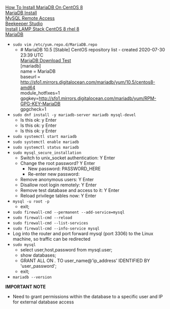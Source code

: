 [How To Install MariaDB On CentOS 8](https://www.linode.com/docs/databases/mariadb/how-to-install-mariadb-on-centos-8/)<br />
[MariaDB Install](https://www.server-world.info/en/note?os=CentOS_8&p=mariadb&f=1)<br />
[MySQL Remote Access](https://linuxize.com/post/mysql-remote-access/)<br />
[Beekeeper Studio](https://www.beekeeperstudio.io/)<br />
[Install LAMP Stack CentOS 8 rhel 8](https://www.linuxbabe.com/redhat/install-lamp-stack-centos-8-rhel-8)<br />
[MariaDB](https://mariadb.org/download/)
* `sudo vim /etc/yum.repo.d/MariaDB.repo`
  * \# MariaDB 10.5 [Stable] CentOS repository list - created 2020-07-30 23:39 UTC<br />
    [MariaDB Download Test](https://mariadb.org/download-test/)<br />
    [mariadb]<br />
    name = MariaDB<br />
    baseurl = http://sfo1.mirrors.digitalocean.com/mariadb/yum/10.5/centos8-amd64<br />
    module_hotfixes=1<br />
    gpgkey=http://sfo1.mirrors.digitalocean.com/mariadb/yum/RPM-GPG-KEY-MariaDB<br />
    gpgcheck=1<br />
* `sudo dnf install -y mariadb-server mariadb mysql-devel`
  * Is this ok: y Enter
  * Is this ok: y Enter
  * Is this ok: y Enter
* `sudo systemctl start mariadb`
* `sudo systemctl enable mariadb`
* `sudo systemctl status mariadb`
* `sudo mysql_secure_installation`
  * Switch to unix_socket authentication: Y Enter
  * Change the root password? Y Enter
    * New password: PASSWORD_HERE
    * Re-enter new password:
  * Remove anonymous users: Y Enter
  * Disallow root login remotely: Y Enter
  * Remove test database and access to it: Y Enter
  * Reload privilege tables now: Y Enter
* `mysql -u root -p`
  * exit;
* `sudo firewall-cmd --permanent --add-service=mysql`
* `sudo firewall-cmd --reload`
* `sudo firewall-cmd --list-services`
* `sudo firewall-cmd --info-service mysql`
* Log into the router and port forward mysql (port 3306) to the Linux machine, so traffic can be redirected
* `sudo mysql`
  * select user,host,password from mysql.user;
  * show databases;
  * GRANT ALL ON *.* TO user_name@'ip_address' IDENTIFIED BY 'user_password';
  * exit;
* `mariadb --version`

**IMPORTANT NOTE**
* Need to grant permissions within the database to a specific user and IP for external database access
